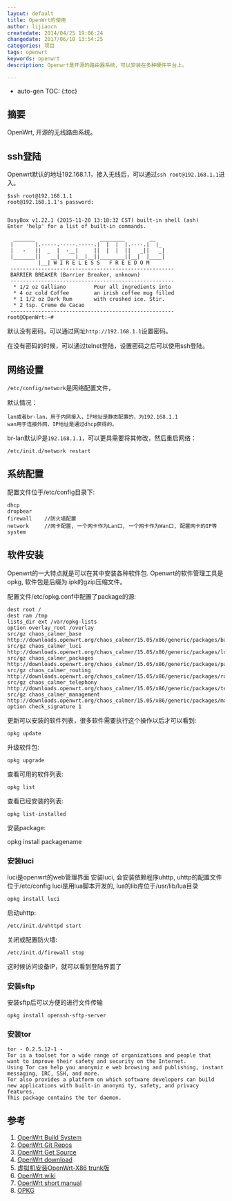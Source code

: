 ```yaml
---
layout: default
title: OpenWrt的使用
author: lijiaocn
createdate: 2014/04/25 19:06:24
changedate: 2017/06/10 13:54:25
categories: 项目
tags: openwrt
keywords: openwrt
description: Openwrt是开源的路由器系统，可以安装在多种硬件平台上。

---
```


* auto-gen TOC:
{:toc}

## 摘要

OpenWrt, 开源的无线路由系统。

## ssh登陆

Openwrt默认的地址192.168.1.1，接入无线后，可以通过`ssh root@192.168.1.1`进入。

	$ssh root@192.168.1.1
	root@192.168.1.1's password:
	
	
	BusyBox v1.22.1 (2015-11-20 13:18:32 CST) built-in shell (ash)
	Enter 'help' for a list of built-in commands.
	
	  _______                     ________        __
	 |       |.-----.-----.-----.|  |  |  |.----.|  |_
	 |   -   ||  _  |  -__|     ||  |  |  ||   _||   _|
	 |_______||   __|_____|__|__||________||__|  |____|
	          |__| W I R E L E S S   F R E E D O M
	 -----------------------------------------------------
	 BARRIER BREAKER (Barrier Breaker, unknown)
	 -----------------------------------------------------
	  * 1/2 oz Galliano         Pour all ingredients into
	  * 4 oz cold Coffee        an irish coffee mug filled
	  * 1 1/2 oz Dark Rum       with crushed ice. Stir.
	  * 2 tsp. Creme de Cacao
	 -----------------------------------------------------
	root@OpenWrt:~#

默认没有密码，可以通过网址`http://192.168.1.1`设置密码。

在没有密码的时候，可以通过telnet登陆，设置密码之后可以使用ssh登陆。

## 网络设置

`/etc/config/network`是网络配置文件，

默认情况：

	lan或者br-lan，用于内网接入，IP地址是静态配置的，为192.168.1.1
	wan用于连接外网，IP地址是通过dhcp获得的。

br-lan默认IP是`192.168.1.1`，可以更具需要将其修改，然后重启网络：

	/etc/init.d/network restart

## 系统配置

配置文件位于/etc/config目录下:

	dhcp
	dropbear
	firewall    //防火墙配置
	network     //网卡配置, 一个网卡作为Lan口, 一个网卡作为Wan口, 配置网卡的IP等
	system

## 软件安装

Openwrt的一大特点就是可以在其中安装各种软件包. Openwrt的软件管理工具是opkg, 软件包是后缀为.ipk的gzip压缩文件。

配置文件/etc/opkg.conf中配置了package的源:

	dest root /
	dest ram /tmp
	lists_dir ext /var/opkg-lists
	option overlay_root /overlay
	src/gz chaos_calmer_base http://downloads.openwrt.org/chaos_calmer/15.05/x86/generic/packages/base
	src/gz chaos_calmer_luci http://downloads.openwrt.org/chaos_calmer/15.05/x86/generic/packages/luci
	src/gz chaos_calmer_packages http://downloads.openwrt.org/chaos_calmer/15.05/x86/generic/packages/packages
	src/gz chaos_calmer_routing http://downloads.openwrt.org/chaos_calmer/15.05/x86/generic/packages/routing
	src/gz chaos_calmer_telephony http://downloads.openwrt.org/chaos_calmer/15.05/x86/generic/packages/telephony
	src/gz chaos_calmer_management http://downloads.openwrt.org/chaos_calmer/15.05/x86/generic/packages/management
	option check_signature 1

更新可以安装的软件列表，很多软件需要执行这个操作以后才可以看到: 

	opkg update

升级软件包:

	opkg upgrade

查看可用的软件列表:

	opkg list

查看已经安装的列表: 

	opkg list-installed

安装package:

 opkg install packagename

### 安装luci

luci是openwrt的web管理界面
安装luci, 会安装依赖程序uhttp, uhttp的配置文件位于/etc/config
luci是用lua脚本开发的, lua的lib库位于/usr/lib/lua目录

	opkg install luci

启动uhttp:

	/etc/init.d/uhttpd start

关闭或配置防火墙:

	/etc/init.d/firewall stop

这时候访问设备IP，就可以看到登陆界面了

### 安装sftp

安装sftp后可以方便的进行文件传输

	opkg install openssh-sftp-server

### 安装tor

	tor - 0.2.5.12-1 - 
	Tor is a toolset for a wide range of organizations and people that want to improve their safety and security on the Internet. 
	Using Tor can help you anonymiz e web browsing and publishing, instant messaging, IRC, SSH, and more. 
	Tor also provides a platform on which software developers can build new applications with built-in anonymi ty, safety, and privacy features. 
	This package contains the tor daemon.

## 参考

1. [OpenWrt Build System][1]
2. [OpenWrt Git Repos][2]
3. [OpenWrt Get Source][3]
4. [OpenWrt download][4]
5. [虚拟机安装OpenWrt-X86 trunk版][5]
6. [OpenWrt wiki][6]
7. [OpenWrt short manual][7]
8. [OPKG][8]

[1]: http://wiki.openwrt.org/doc/howto/build "OpenWrt Build system"
[2]: http://git.openwrt.org/ "OpenWrt Git repos"
[3]: https://dev.openwrt.org/wiki/GetSource "OpenWrt get source"
[4]: http://downloads.openwrt.org/ "OpenWrt download"
[5]: http://blog.wifizoo.net/?post=230 "虚拟机安装OpenWrt-X86 trunk版"
[6]: http://wiki.openwrt.org/ "OpenWrt wiki"
[7]: http://downloads.openwrt.org/kamikaze/docs/openwrt.html "OpenWrt short manual"
[8]: https://wiki.openwrt.org/doc/techref/opkg "OPKG"
